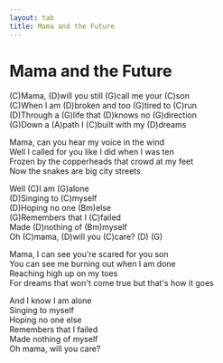 ```yaml
---
layout: tab
title: Mama and the Future
---
```

# Mama and the Future

(C)Mama, (D)will you still (G)call me your (C)son  
(C)When I am (D)broken and too (G)tired to (C)run  
(D)Through a (G)life that (D)knows no (G)direction  
(G)Down a (A)path I (C)built with my (D)dreams  
  
Mama, can you hear my voice in the wind  
Well I called for you like I did when I was ten  
Frozen by the copperheads that crowd at my feet  
Now the snakes are big city streets  
  
Well (C)I am (G)alone  
(D)Singing to (C)myself  
(D)Hoping no one (Bm)else  
(G)Remembers that I (C)failed  
Made (D)nothing of (Bm)myself  
Oh (C)mama, (D)will you (C)care? (D) (G)  
  
Mama, I can see you're scared for you son  
You can see me burning out when I am done  
Reaching high up on my toes  
For dreams that won't come true but that's how it goes  
  
And I know I am alone  
Singing to myself  
Hoping no one else  
Remembers that I failed  
Made nothing of myself  
Oh mama, will you care?
